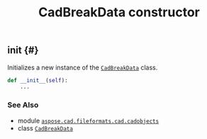 ﻿---
title: CadBreakData constructor
second_title: Aspose.CAD for Python via .NET API References
description: 
type: docs
weight: 10
url: /aspose.cad.fileformats.cad.cadobjects/cadbreakdata/__init__/
is_root: false
---

## __init__ {#}

Initializes a new instance of the [`CadBreakData`](/cad/python-net/aspose.cad.fileformats.cad.cadobjects/cadbreakdata) class.



```python
def __init__(self):
    ...
```





### See Also
* module [`aspose.cad.fileformats.cad.cadobjects`](../../)
* class [`CadBreakData`](/cad/python-net/aspose.cad.fileformats.cad.cadobjects/cadbreakdata)
